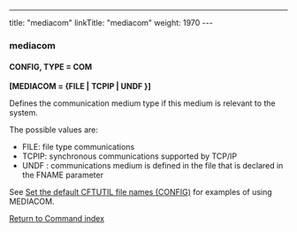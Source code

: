 ---
title: "mediacom"
linkTitle: "mediacom"
weight: 1970
---<span id="mediacom"></span>

### mediacom

#### CONFIG, TYPE = COM

**[MEDIACOM = {FILE &#124;** **TCPIP &#124;
UNDF }]**

Defines the communication medium type if this medium is relevant to
the system.

The possible values are:

* FILE: file type communications
* TCPIP: synchronous communications
    supported by TCP/IP
* UNDF :
    communications medium is defined in the file that is declared in the
    FNAME parameter  

See [Set the default CFTUTIL file names (CONFIG)](../../../about_cftutil/redefining_cftutil_data_media) for examples of using MEDIACOM.

[Return to Command index](../../)
